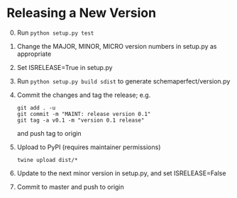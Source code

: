 Releasing a New Version
=======================
0. Run `python setup.py test`

1. Change the MAJOR, MINOR, MICRO version numbers in setup.py as appropriate

2. Set ISRELEASE=True in setup.py

3. Run `python setup.py build sdist` to generate schemaperfect/version.py

4. Commit the changes and tag the release; e.g.

       git add . -u
       git commit -m "MAINT: release version 0.1"
       git tag -a v0.1 -m "version 0.1 release"

   and push tag to origin

5. Upload to PyPI (requires maintainer permissions)

       twine upload dist/*

6. Update to the next minor version in setup.py, and set ISRELEASE=False

7. Commit to master and push to origin
